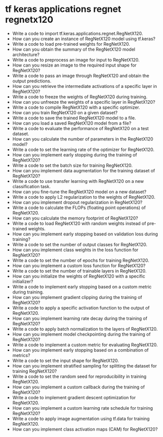 # tf keras applications regnet regnetx120

- Write a code to import tf.keras.applications.regnet.RegNetX120.
- How can you create an instance of RegNetX120 model using tf.keras?
- Write a code to load pre-trained weights for RegNetX120.
- How can you obtain the summary of the RegNetX120 model architecture?
- Write a code to preprocess an image for input to RegNetX120.
- How can you resize an image to the required input shape for RegNetX120?
- Write a code to pass an image through RegNetX120 and obtain the output predictions.
- How can you retrieve the intermediate activations of a specific layer in RegNetX120?
- Write a code to freeze the weights of RegNetX120 during training.
- How can you unfreeze the weights of a specific layer in RegNetX120?
- Write a code to compile RegNetX120 with a specific optimizer.
- How can you train RegNetX120 on a given dataset?
- Write a code to save the trained RegNetX120 model to a file.
- How can you load a saved RegNetX120 model from a file?
- Write a code to evaluate the performance of RegNetX120 on a test dataset.
- How can you calculate the number of parameters in the RegNetX120 model?
- Write a code to set the learning rate of the optimizer for RegNetX120.
- How can you implement early stopping during the training of RegNetX120?
- Write a code to set the batch size for training RegNetX120.
- How can you implement data augmentation for the training dataset of RegNetX120?
- Write a code to use transfer learning with RegNetX120 on a new classification task.
- How can you fine-tune the RegNetX120 model on a new dataset?
- Write a code to apply L2 regularization to the weights of RegNetX120.
- How can you implement dropout regularization in RegNetX120?
- Write a code to calculate the FLOPs (floating point operations) of RegNetX120.
- How can you calculate the memory footprint of RegNetX120?
- Write a code to load RegNetX120 with random weights instead of pre-trained weights.
- How can you implement early stopping based on validation loss during training?
- Write a code to set the number of output classes for RegNetX120.
- How can you implement class weights in the loss function for RegNetX120?
- Write a code to set the number of epochs for training RegNetX120.
- How can you implement a custom loss function for RegNetX120?
- Write a code to set the number of trainable layers in RegNetX120.
- How can you initialize the weights of RegNetX120 with a specific initializer?
- Write a code to implement early stopping based on a custom metric during training.
- How can you implement gradient clipping during the training of RegNetX120?
- Write a code to apply a specific activation function to the output of RegNetX120.
- How can you implement learning rate decay during the training of RegNetX120?
- Write a code to apply batch normalization to the layers of RegNetX120.
- How can you implement model checkpointing during the training of RegNetX120?
- Write a code to implement a custom metric for evaluating RegNetX120.
- How can you implement early stopping based on a combination of metrics?
- Write a code to set the input shape for RegNetX120.
- How can you implement stratified sampling for splitting the dataset for training RegNetX120?
- Write a code to set the random seed for reproducibility in training RegNetX120.
- How can you implement a custom callback during the training of RegNetX120?
- Write a code to implement gradient descent optimization for RegNetX120.
- How can you implement a custom learning rate schedule for training RegNetX120?
- Write a code to apply image augmentation using tf.data for training RegNetX120.
- How can you implement class activation maps (CAM) for RegNetX120?